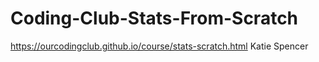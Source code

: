 # Coding-Club-Stats-From-Scratch
https://ourcodingclub.github.io/course/stats-scratch.html
Katie Spencer
